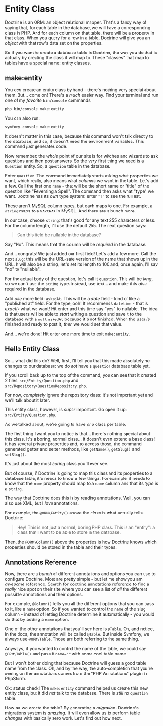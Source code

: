 # Entity Class

Doctrine is an ORM: an object relational mapper. That's a fancy way of saying
that, for each table in the database, we will have a corresponding class in PHP.
And for each column on that table, there will be a property in that class. When
you query for a row in a table, Doctrine will give you an *object* with that
row's data set on the properties.

So if you want to create a database table in Doctrine, the way you do that is
actually by creating the class it will map to. These "classes" that map to
tables have a special name: entity classes.

## make:entity

You *can* create an entity class by hand - there's nothing very special about
them. But... come on! There's a *much* easier way. Find your terminal and run
one of my *favorite* `bin/console` commands:

```terminal
php bin/console make:entity
```

You can also run:

```terminal
symfony console make:entity
```

It doesn't matter in this case, because this command won't talk directly to the
database, and so, it doesn't need the environment variables. This command *just*
generates code.

Now remember: the *whole* point of our site is for witches and wizards to
ask questions and then post answers. So the *very* first thing we need
is a `Question` entity. So, a `question` table in the database.

Enter `Question`. The command immediately starts asking what properties we
want, which really, also means what *columns* we want in the table. Let's add
a few. Call the first one `name` - that will be the short name or "title" of
the question like "Reversing a Spell". The command then asks what "type" we want.
Doctrine has its *own* type system: enter "?" to see the full list.

These aren't MySQL column types, but each maps to one. For example, a `string`
maps to a `VARCHAR` in MySQL. And there are a bunch more.

In our case, choose `string`: that's good for any text 255 characters
or less. For the column length, I'll use the default 255. The next
question says:

> Can this field be nullable in the database?

Say "No". This means that the column will be *required* in the database.

And... congrats! We just added our first field! Let's add a few more. Call the
next `slug`: this will be the URL-safe version of the name that shows up in the
URL. It will also be a string, let's set its length to 100 and, once again, I'll
say "no" to "nullable".

For the actual body of the question, let's call it `question`. This will
be *long*, so we can't use the `string` type. Instead, use text... and make
this *also* required in the database.

Add *one* more field: `askedAt`. This will be a *date* field - kind of like a
"published at" field. For the type, ooh! It recommends `datetime` - that
is *exactly* what we want! Hit enter and this time say "yes" to nullable.
The idea is that users will be able to *start* writing a question and save it to
the database with a `null` `askedAt` because it's not finished. When the user *is*
finished and ready to post it, *then* we would set that value.

And... we're done! Hit enter one more time to exit `make:entity`.

## Hello Entity Class

So... what did this do? Well, first, I'll tell you that this made absolutely
*no* changes to our database: we do *not* have a `question` database table
yet.

If you scroll back up to the top of the command, you can see that it created 2
files: `src/Entity/Question.php` and `src/Repository/QuestionRepository.php`.

For now, *completely* ignore the repository class: it's not
important yet and we'll talk about it later.

This entity class, however, is *super* important. Go open it up:
`src/Entity/Question.php`.

As we talked about, we're going to have *one* class per table.

The first thing I want you to notice is that... there's nothing special about this
class. It's a boring, normal class... it doesn't even extend a base class!
It has several private properties and, to access those, the command generated
getter and setter methods, like `getName()`, `getSlug()` and `setSlug()`.

It's just about the most *boring* class you'll ever see.

But of course, if Doctrine is going to map this class and its properties to a
database table, it's needs to know a few things. For example, it needs
to know that the `name` property should map to a `name` column and that its
*type* is a `string`.

The way that Doctrine does this is by reading annotations. Well, you can also
use XML, but I *love* annotations.

For example, the `@ORM\Entity()` above the *class* is what actually tells Doctrine:

> Hey! This is not just a normal, boring PHP class. This is an "entity": a class
> that I want to be able to store in the database.

Then, the `@ORM\Column()` above the properties is how Doctrine knows which properties
should be stored in the table and their types.

## Annotations Reference

Now, there are a *bunch* of different annotations and options you can use to
configure Doctrine. Most are pretty simple - but let me show you am *awesome*
reference. Search for
[doctrine annotations reference](https://www.doctrine-project.org/projects/doctrine-orm/en/2.7/reference/annotations-reference.html)
to find a *really* nice spot on their site where you can see a list of *all*
the different possible annotations and their options.

For example, `@Column()` tells you all the different options that you can pass
to it, like a `name` option. So if you wanted to control
the `name` of the slug column - instead of letting Doctrine determine it
automatically - you would do that by adding a `name` option.

One of the other annotations that you'll see here is `@Table`. Oh, and notice,
in the docs, the annotation will be called `@Table`. But inside Symfony, we always
use `@ORM\Table`. Those are both referring to the same thing.

Anyways, if you wanted to control the name of the table, we could say
`@ORM\Table()` and pass it `name=""` with some cool table name.

But I won't bother doing that because Doctrine will guess a good table
name from the class. Oh, and by the way, the auto-completion that you're seeing
on the annotations comes from the "PHP Annotations" plugin in PhpStorm.

Ok: status check! The `make:entity` command helped us create this new entity class,
but it did *not* talk to the database. There is *still* no `question` table.

How *do* we create the table? By generating a *migration*. Doctrine's migrations
system is *amazing*. It will even allow us to perform table *changes* with
basically zero work. Let's find out how next.
